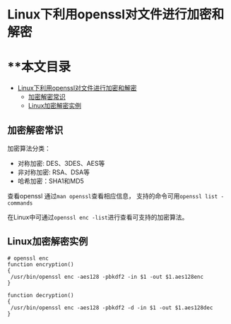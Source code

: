 # Linux下利用openssl对文件进行加密和解密
**本文目录
=================

* [Linux下利用openssl对文件进行加密和解密](#linux下利用openssl对文件进行加密和解密)
   * [加密解密常识](#加密解密常识)
   * [Linux加密解密实例](#linux加密解密实例)


## 加密解密常识
加密算法分类：
- 对称加密: DES、3DES、AES等
- 非对称加密: RSA、DSA等
- 哈希加密：SHA1和MD5

查看openssl 通过`man openssl`查看相应信息，
支持的命令可用`openssl list -commands`

在Linux中可通过`openssl enc -list`进行查看可支持的加密算法。

## Linux加密解密实例
```shell
# openssl enc
function encryption() 
{ 
 /usr/bin/openssl enc -aes128 -pbkdf2 -in $1 -out $1.aes128enc
}

function decryption() 
{ 
 /usr/bin/openssl enc -aes128 -pbkdf2 -d -in $1 -out $1.aes128dec
}

```
